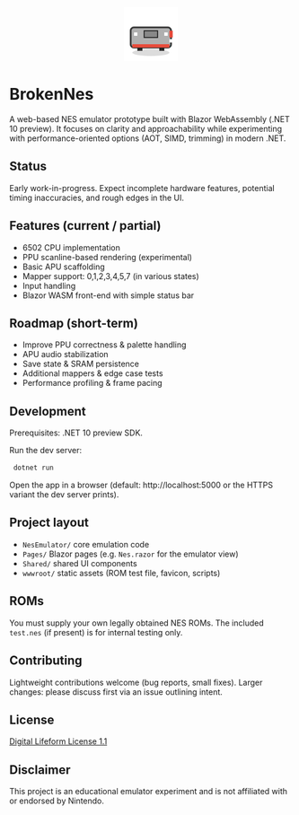 <p align="center">
  <img src="wwwroot/nes-favicon.svg" width="96" height="96" alt="BrokenNes logo" />
</p>

# BrokenNes

A web-based NES emulator prototype built with Blazor WebAssembly (.NET 10 preview). It focuses on clarity and approachability while experimenting with performance-oriented options (AOT, SIMD, trimming) in modern .NET.

## Status
Early work-in-progress. Expect incomplete hardware features, potential timing inaccuracies, and rough edges in the UI.

## Features (current / partial)
- 6502 CPU implementation
- PPU scanline-based rendering (experimental)
- Basic APU scaffolding
- Mapper support: 0,1,2,3,4,5,7 (in various states)
- Input handling
- Blazor WASM front-end with simple status bar

## Roadmap (short-term)
- Improve PPU correctness & palette handling
- APU audio stabilization
- Save state & SRAM persistence
- Additional mappers & edge case tests
- Performance profiling & frame pacing

## Development
Prerequisites: .NET 10 preview SDK.

Run the dev server:
```bash
 dotnet run
```
Open the app in a browser (default: http://localhost:5000 or the HTTPS variant the dev server prints).

## Project layout
- `NesEmulator/` core emulation code
- `Pages/` Blazor pages (e.g. `Nes.razor` for the emulator view)
- `Shared/` shared UI components
- `wwwroot/` static assets (ROM test file, favicon, scripts)

## ROMs
You must supply your own legally obtained NES ROMs. The included `test.nes` (if present) is for internal testing only.

## Contributing
Lightweight contributions welcome (bug reports, small fixes). Larger changes: please discuss first via an issue outlining intent.

## License
[Digital Lifeform License 1.1](LICENSE.txt)

## Disclaimer
This project is an educational emulator experiment and is not affiliated with or endorsed by Nintendo.
